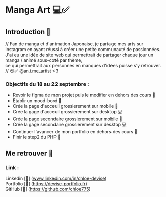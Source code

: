 # Manga Art 💻✅

## Introduction 🤑

// Fan de manga et d'animation Japonaise, je partage mes arts sur instagram en ayant réussi à créer une petite communauté de passionnées.  
J'ai eu une idée de site web qui permettrait de partager chaque jour un manga / animé sous-coté par thème,  
ce qui permettrait aux personnes en manques d'idées puisse s'y retrouver. // 😏✅
[@an.i.me_artist](https://instagram.com/an.i.me_artist?igshid=NzZhOTFlYzFmZQ==) <3

### Objectifs du 18 au 22 septembre :

- Revoir le figma de mon projet puis le modifier en dehors des cours 🥹
- Etablir un mood-bord 📓
- Crée la page d'acceuil grossierement sur mobile 📱
- Crée la gage d'acceuil grossierement sur desktop 💻
- Crée la page secondaire grossierement sur mobile 📱
- Crée la gage secondaire grossierement sur desktop 💻
- Continuer l'avancer de mon portfolio en dehors des cours 📖
- Finir le step2 du PHP 🐘

## Me retrouver 📍

### Link : 


Linkedin [📱] (www.linkedin.com/in/chloe-devise)  
Portfolio [🔗] (https://devise-portfolio.fr)  
GitHub [🔗] (https://github.com/chloe775)